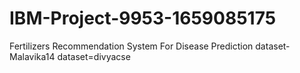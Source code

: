 # IBM-Project-9953-1659085175
Fertilizers Recommendation System For Disease Prediction
dataset-Malavika14
dataset=divyacse
